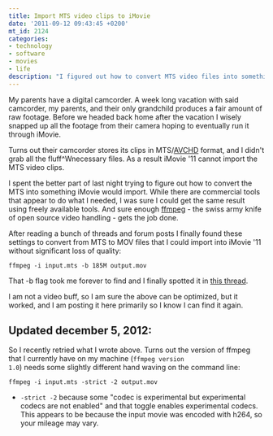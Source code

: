 ```yaml
---
title: Import MTS video clips to iMovie
date: '2011-09-12 09:43:45 +0200'
mt_id: 2124
categories:
- technology
- software
- movies
- life
description: "I figured out how to convert MTS video files into something iMovie would import without paying for a commercial tool. Here's how to do it."
---
```

My parents have a digital camcorder. A week long vacation with said camcorder, my parents, and their only grandchild produces a fair amount of raw footage. Before we headed back home after the vacation I wisely snapped up all the footage from their camera hoping to eventually run it through iMovie.

Turns out their camcorder stores its clips in MTS/[AVCHD](http://en.wikipedia.org/wiki/AVCHD) format, and I didn't grab all the fluff^Wnecessary files. As a result iMovie '11 cannot import the MTS video clips.


<!--more-->

I spent the better part of last night trying to figure out how to convert the MTS into something iMovie would import. While there are commercial tools that appear to do what I needed, I was sure I could get the same result using freely available tools. And sure enough [ffmpeg](http://ffmpeg.org) - the swiss army knife of open source video handling - gets the job done.

After reading a bunch of threads and forum posts I finally found these settings to convert from MTS to MOV files that I could import into iMovie '11 without significant loss of quality:

    ffmpeg -i input.mts -b 185M output.mov

That -b flag took me forever to find and I finally spotted it in [this thread](http://vimeo.com/groups/cinelerra/forumthread:3721).

I am not a video buff, so I am sure the above can be optimized, but it worked, and I am posting it here primarily so I know I can find it again.

## Updated december 5, 2012:

So I recently retried what I wrote above. Turns out the version of ffmpeg that I currently have on my machine (<code>ffmpeg version 1.0</code>) needs some slightly different hand waving on the command line:

    ffmpeg -i input.mts -strict -2 output.mov

* <code>-strict -2</code> because some "codec is experimental but experimental codecs are not enabled" and that toggle enables experimental codecs. This appears to be because the input movie was encoded with h264, so your mileage may vary.
